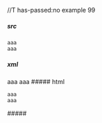 //T has-passed:no
example 99
##### src
 ```
 aaa
aaa
```
##### xml
<?xml version="1.0" encoding="UTF-8"?>
<!DOCTYPE document SYSTEM "CommonMark.dtd">
<document xmlns="http://commonmark.org/xml/1.0">
  <code_block>aaa
aaa
</code_block>
</document>
##### html
<pre><code>aaa
aaa
</code></pre>
#####
